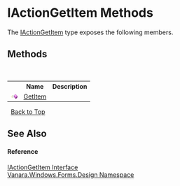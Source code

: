 # IActionGetItem Methods
 

The <a href="41941fd3-470d-c504-b24e-a216210e1d4d">IActionGetItem</a> type exposes the following members.


## Methods
&nbsp;<table><tr><th></th><th>Name</th><th>Description</th></tr><tr><td>![Public method](media/pubmethod.gif "Public method")</td><td><a href="07ca2ade-2cd7-9133-4ff2-3c566456e1be">GetItem</a></td><td /></tr></table>&nbsp;
<a href="#iactiongetitem-methods">Back to Top</a>

## See Also


#### Reference
<a href="41941fd3-470d-c504-b24e-a216210e1d4d">IActionGetItem Interface</a><br /><a href="47183544-7c44-c1e2-cf57-c68e49a55933">Vanara.Windows.Forms.Design Namespace</a><br />